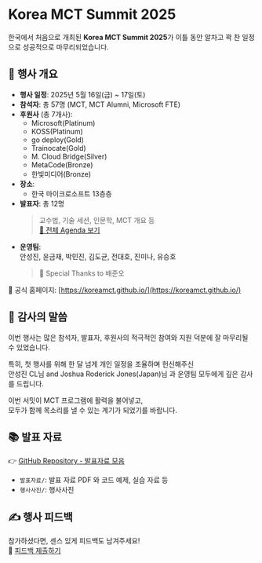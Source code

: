 # Korea MCT Summit 2025

한국에서 처음으로 개최된 **Korea MCT Summit 2025**가 이틀 동안 알차고 꽉 찬 일정으로 성공적으로 마무리되었습니다.

## 📅 행사 개요

- **행사 일정**: 2025년 5월 16일(금) ~ 17일(토)
- **참석자**: 총 57명 (MCT, MCT Alumni, Microsoft FTE)
- **후원사** (총 7개사):
  - Microsoft(Platinum)  
  - KOSS(Platinum)  
  - go deploy(Gold)
  - Trainocate(Gold)  
  - M. Cloud Bridge(Silver)
  - MetaCode(Bronze)
  - 한빛미디어(Bronze)
- **장소**:
  - 한국 마이크로소프트 13층층
- **발표자**: 총 12명  
  > 교수법, 기술 세션, 인문학, MCT 개요 등  
  > [📄 전체 Agenda 보기](https://koreamct.github.io/agenda)
- **운영팀**:  
  안성진, 윤금재, 박민진, 김도균, 전대호, 진미나, 유승호  
  > 💐 Special Thanks to 배준오

📎 공식 홈페이지: [https://koreamct.github.io/](https://koreamct.github.io/)

## 🙌 감사의 말씀

이번 행사는 많은 참석자, 발표자, 후원사의 적극적인 참여와 지원 덕분에 잘 마무리될 수 있었습니다.

특히, 첫 행사를 위해 한 달 넘게 개인 일정을 조율하며 헌신해주신  
안성진 CL님 and Joshua Roderick Jones(Japan)님 과 운영팀 모두에게 깊은 감사를 드립니다.

이번 서밋이 MCT 프로그램에 활력을 불어넣고,  
모두가 함께 목소리를 낼 수 있는 계기가 되었기를 바랍니다.

## 📚 발표 자료

👉 [GitHub Repository - 발표자료 모음](https://github.com/KoreaMCT/MCTSummit2025)

- `발표자료/`: 발표 자료 PDF 와 코드 예제, 실습 자료 등
- `행사사진/`: 행사사진

## ✍️ 행사 피드백

참가하셨다면, 센스 있게 피드백도 남겨주세요!  
📝 [피드백 제출하기](https://forms.cloud.microsoft/r/3aZ5L9uzgH)
